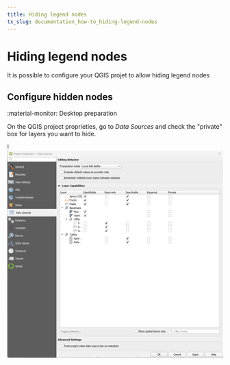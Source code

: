 ```yaml
---
title: Hiding legend nodes
tx_slug: documentation_how-to_hiding-legend-nodes
---
```


# Hiding legend nodes

It is possible to configure your QGIS projet to allow hiding legend nodes

## Configure hidden nodes
:material-monitor: Desktop preparation

On the QGIS project proprieties, go to *Data Sources* and check the "private" box for layers you want to hide.

!![Hiding legend nodes](../assets/images/hiding-legend-nodes.png)
